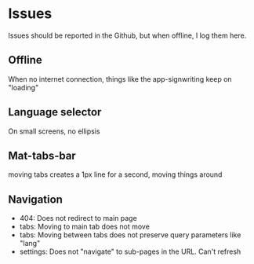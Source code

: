 # Issues

Issues should be reported in the Github, but when offline, I log them here.

## Offline

When no internet connection, things like the app-signwriting keep on "loading"

## Language selector

On small screens, no ellipsis

## Mat-tabs-bar

moving tabs creates a 1px line for a second, moving things around

## Navigation

- 404: Does not redirect to main page
- tabs: Moving to main tab does not move
- tabs: Moving between tabs does not preserve query parameters like "lang"
- settings: Does not "navigate" to sub-pages in the URL. Can't refresh
